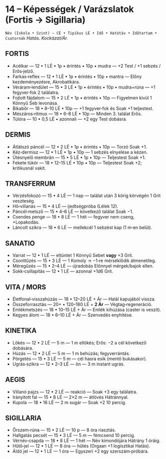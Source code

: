 
# 14 – Képességek / Varázslatok (Fortis → Sigillaria)

`Név (Iskola • Szint) — CÉ • Tipikus LÉ • Idő • Hatótáv • Időtartam • Csatornák`
*Hatás.* *Kockázat/Ár.*

## FORTIS
- Acélkar — 12 • 1 LÉ • 1p • érintés • 10p • mudra — +2 Test / +1 sebzés / Erős‑jelző.
- Farkas‑reflex — 12 • 1 LÉ • 1p • érintés • 10p • mantra — Előny kezdeményezésre, Akrobatikára.
- Véráram‑lendület — 15 • 3 LÉ • 1p • érintés • 10p • mudra+rúna — +1 fegyver‑fok 2 találatra.
- Fojtott fájdalom — 15 • 2 LÉ • 1p • érintés • 10p — Figyelmen kívül 1 Könnyű Seb levonása.
- Bikabőr — 18 • 8–10 LÉ • 10p — +1 fegyver‑fok és Soak +1 teljestest.
- Mészáros‑ritmus — 18 • 6–8 LÉ • 10p — Minden 3. találat Erős.
- Túlóra — 10 • 0,5 LÉ • azonnali — +2 egy Test dobásra.

## DERMIS
- Átlátszó páncél — 12 • 2 LÉ • 1p • érintés • 10p — Torzó Soak +1.
- Kéz‑dermisz — 12 • 1 LÉ • 1p • 10p — 1 sebzés elnyelése a kézen.
- Ütésnyelő membrán — 15 • 5 LÉ • 1p • 10p — Teljestest Soak +1.
- Fekete tükör — 18 • 12–15 LÉ • 10p • 10p — Teljestest Soak +2; kritikusnál vakít.

## TRANSFERRUM
- Vérzésfokozó — 15 • 4 LÉ — 1 nap — találat után 3 körig körvégén 1 Grit veszteség.
- Hő‑villanás — 15 • 4 LÉ — ijedtségpróba (Lélek 12).
- Páncél‑metsző — 15 • 4–6 LÉ — következő találat Soak −1.
- Csendes penge — 18 • 8 LÉ — 1 hét — fegyver nem cseng, +Lopakodás.
- Láncolt szikra — 18 • 6 LÉ — mellekcél 1 sebzést kap (1 m‑en belül).

## SANATIO
- Varrat — 12 • 1 LÉ — eltüntet 1 Könnyű Sebet **vagy** +3 Grit.
- Csonttűzés — 15 • 3 LÉ — 1 Komoly → −1‑re mérséklődik átmenetileg.
- Méregűzés — 15 • 2–4 LÉ — újradobás Előnnyel mérgek/bajok ellen.
- Sokk‑csillapítás — 12 • 1 LÉ — azonnal +1d6 Grit.

## VITA / MORS
- Életfonal‑visszahúzás — 18 • 12–20 LÉ + Ár — Halál kapujából vissza.
- Összeforrasztás — 20+ • 120–180 LÉ + **2 Ár** — Végtag‑regeneráció.
- Emlékmetszés — 18 • 10–15 LÉ + Ár — Emlék kihúzása (caster is veszít).
- Kegyes álom — 18 • 6–10 LÉ + Ár — Szenvedés enyhítése.

## KINETIKA
- Lökés — 12 • 2 LÉ — 5 m — 1 m ellökés; Erős: −2 a cél következő dobására.
- Húzás — 12 • 2 LÉ — 5 m — 1 m behúzás; fegyverrántás.
- Pörgetés — 15 • 3 LÉ — 5 m — cél hasra esik (mentő bukásakor).
- Ugrás‑szikra — 12 • 2–3 LÉ — ön — 3 m instant ugrás.

## AEGIS
- Villanó pajzs — 12 • 2 LÉ — reakció — Soak +3 egy találatra.
- Irányított fal — 15 • 8 LÉ — 2×2 m — átlövés Hátránnyal.
- Kupola — 18 • 16 LÉ — 2 m sugár — Soak +2 10 percig.

## SIGILLARIA
- Őrszem‑rúna — 15 • 2 LÉ — 10 p — 8 óra riasztás.
- Hallgatás pecsét — 15 • 3 LÉ — 5 m — fémcsend 10 percig.
- Vérnév‑csapda — 18 • 8 LÉ — 1 hét — Név kimondójára Hátrány 1 óráig.
- Hűtő‑jel — 12 • 1 LÉ — 8 óra — hűtés (Orgaan +1 logisztikai Hatás).
- Áldó jel — 12 • 1 LÉ — 1 óra — Egyszeri +2 egy szerszám‑próbára.

